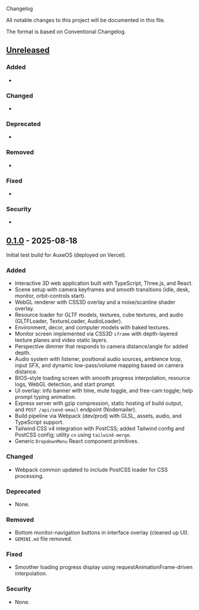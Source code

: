 Changelog

All notable changes to this project will be documented in this file.

The format is based on Conventional Changelog.

## [Unreleased]

### Added
- 

### Changed
- 

### Deprecated
- 

### Removed
- 

### Fixed
- 

### Security
- 

## [0.1.0] - 2025-08-18

Initial test build for AuxeOS (deployed on Vercel).

### Added
- Interactive 3D web application built with TypeScript, Three.js, and React.
- Scene setup with camera keyframes and smooth transitions (idle, desk, monitor, orbit-controls start).
- WebGL renderer with CSS3D overlay and a noise/scanline shader overlay.
- Resource loader for GLTF models, textures, cube textures, and audio (GLTFLoader, TextureLoader, AudioLoader).
- Environment, decor, and computer models with baked textures.
- Monitor screen implemented via CSS3D `iframe` with depth-layered texture planes and video static layers.
- Perspective dimmer that responds to camera distance/angle for added depth.
- Audio system with listener, positional audio sources, ambience loop, input SFX, and dynamic low-pass/volume mapping based on camera distance.
- BIOS-style loading screen with smooth progress interpolation, resource logs, WebGL detection, and start prompt.
- UI overlay: info banner with time, mute toggle, and free-cam toggle; help prompt typing animation.
- Express server with gzip compression, static hosting of build output, and `POST /api/send-email` endpoint (Nodemailer).
- Build pipeline via Webpack (dev/prod) with GLSL, assets, audio, and TypeScript support.
- Tailwind CSS v4 integration with PostCSS; added Tailwind config and PostCSS config; utility `cn` using `tailwind-merge`.
- Generic `DropdownMenu` React component primitives.

### Changed
- Webpack common updated to include PostCSS loader for CSS processing.

### Deprecated
- None.

### Removed
- Bottom monitor-navigation buttons in interface overlay (cleaned up UI).
- `GEMINI.md` file removed.

### Fixed
- Smoother loading progress display using requestAnimationFrame-driven interpolation.

### Security
- None.

[Unreleased]: https://example.com/compare/v0.1.0...HEAD
[0.1.0]: https://example.com/releases/tag/v0.1.0


